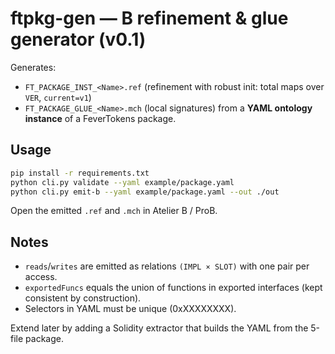 # ftpkg-gen — B refinement & glue generator (v0.1)

Generates:
- `FT_PACKAGE_INST_<Name>.ref` (refinement with robust init: total maps over `VER`, `current=v1`)
- `FT_PACKAGE_GLUE_<Name>.mch` (local signatures)
from a **YAML ontology instance** of a FeverTokens package.

## Usage

```bash
pip install -r requirements.txt
python cli.py validate --yaml example/package.yaml
python cli.py emit-b --yaml example/package.yaml --out ./out
```

Open the emitted `.ref` and `.mch` in Atelier B / ProB.

## Notes
- `reads`/`writes` are emitted as relations `(IMPL × SLOT)` with one pair per access.
- `exportedFuncs` equals the union of functions in exported interfaces (kept consistent by construction).
- Selectors in YAML must be unique (0xXXXXXXXX).

Extend later by adding a Solidity extractor that builds the YAML from the 5-file package.
